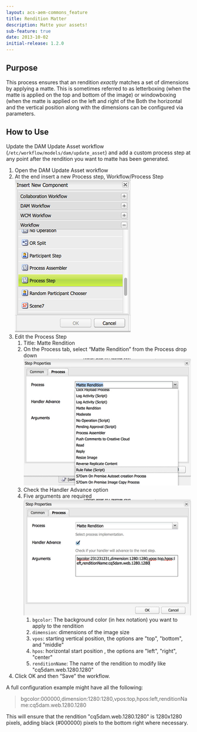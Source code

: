 ```yaml
---
layout: acs-aem-commons_feature
title: Rendition Matter
description: Matte your assets!
sub-feature: true
date: 2013-10-02
initial-release: 1.2.0
---
```


## Purpose
This process ensures that an rendition *exactly* matches a set of dimensions by applying a matte. This  is sometimes referred to as letterboxing (when the matte is applied on the top and bottom of the image) or windowboxing (when the matte is applied on the left and right of the Both the horizontal and the vertical position along with the dimensions can be configured via parameters.

## How to Use
Update the DAM Update Asset workflow (`/etc/workflow/models/dam/update_asset`) and add a custom process step at any point after the rendition you want to matte has been generated.

1. Open the DAM Update Asset workflow
2. At the end insert a new Process step, Workflow/Process Step ![Workflow Component List](images/1.png)
3. Edit the Process Step
    1. Title: Matte Rendition
    2. On the Process tab, select “Matte Rendition” from the Process drop down ![image](images/select-matte-finish.jpg)
    3. Check the Handler Advance option
    4. Five arguments are required ![Matte Renditions Params](images/matte-finish-params.jpg)
        1. `bgcolor`: The background color (in hex notation) you want to apply to the rendition
        2. `dimension`: dimensions of the image size
        3. `vpos`: starting vertical position, the options are "top", "bottom", and "middle"
        4. `hpos`: horizontal start position , the options are "left", "right", "center"
        5. `renditionName`: The name of the rendition to modify like "cq5dam.web.1280.1280"
4. Click OK and then “Save” the workflow.

A full configuration example might have all the following:  
> bgcolor:000000,dimension:1280:1280,vpos:top,hpos:left,renditionName:cq5dam.web.1280.1280

This will ensure that the rendition "cq5dam.web.1280.1280" is 1280x1280 pixels, adding black (#000000) pixels to the bottom right where necessary.